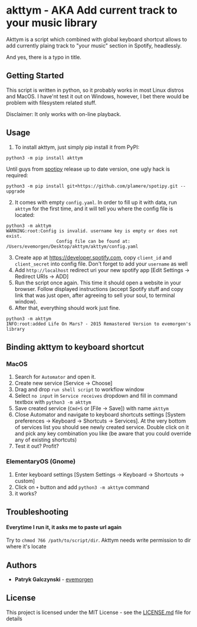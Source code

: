 # akttym - AKA **A**dd **c**urrent **t**rack **t**o **y**our **m**usic library

Akttym is a script which combined with global keyboard shortcut allows to add currently plaing track to "your music" section in Spotify, headlessly.

And yes, there is a typo in title.

## Getting Started

This script is written in python, so it probably works in most Linux distros and MacOS. I have'nt test it out on Windows, however, I bet there would be problem with filesystem related stuff.

Disclaimer: It only works with on-line playback.

## Usage

1. To install akttym, just simply pip install it from PyPI:

```
python3 -m pip install akttym
```

Until guys from [spotipy](https://github.com/plamere/spotipy/issues/211) release up to date version, one ugly hack is required:
```
python3 -m pip install git+https://github.com/plamere/spotipy.git --upgrade
```

2. It comes with empty `config.yaml`. In order to fill up it with data, run `akttym` for the first time, and it will tell you where the config file is located:
```
python3 -m akttym
WARNING:root:Config is invalid. username key is empty or does not exist.
                   Config file can be found at: /Users/evemorgen/Desktop/akttym/akttym/config.yaml
```
3. Create app at <https://developer.spotify.com>, copy `client_id` and `client_secret` into config file. Don't forget to add your `username` as well
4. Add `http://localhost` redirect uri your new spotify app [Edit Settings -> Redirect URIs -> ADD]
5. Run the script once again. This time it should open a website in your browser. Follow displayed instructions (accept Spotify stuff and copy link that was just open, after agreeing to sell your soul, to terminal window).
6. After that, everything should work just fine.

```
python3 -m akttym
INFO:root:added Life On Mars? - 2015 Remastered Version to evemorgen's library
```

## Binding akttym to keyboard shortcut

### MacOS
1. Search for `Automator` and open it. 
2. Create new service [Service -> Choose]
3. Drag and drop `run shell script` to workflow window
4. Select `no input` in `Service receives` dropdown and fill in command textbox with `python3 -m akttym`
5. Save created service (`Cmd+S` or [File -> Save]) with name `akttym`
6. Close Automator and navigate to keyboard shortcuts settings [System preferences -> Keyboard -> Shortcuts -> Services]. At the very bottom of services list you should see newly created service. Double click on it and pick any key combination you like (be aware that you could override any of existing shortcuts)
7. Test it out? Profit?

### ElementaryOS (Gnome)
1. Enter keyboard settings [System Settings -> Keyboard -> Shortcuts -> custom]
2. Click on `+` button and add `python3 -m akttym` command
3. it works?

## Troubleshooting
#### Everytime I run it, it asks me to paste url again
Try to `chmod 766 /path/to/script/dir`. Akttym needs write permission to dir where it's locate

## Authors

* **Patryk Galczynski** - [evemorgen](https://github.com/evemorgen)

## License

This project is licensed under the MIT License - see the [LICENSE.md](LICENSE.md) file for details
